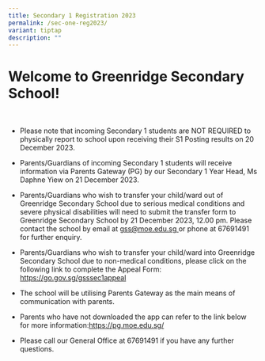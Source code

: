 ```yaml
---
title: Secondary 1 Registration 2023
permalink: /sec-one-reg2023/
variant: tiptap
description: ""
---
```

<h1>Welcome to Greenridge Secondary School!</h1><p>&nbsp;</p><ul data-tight="true" class="tight"><li><p>Please note that incoming Secondary 1 students are NOT REQUIRED to physically report to school upon receiving their S1 Posting results on 20 December 2023.&nbsp;</p></li><li><p>Parents/Guardians of incoming Secondary 1 students will receive information via Parents Gateway (PG) by our Secondary 1 Year Head, Ms Daphne Yiew on 21 December 2023.</p></li><li><p>Parents/Guardians who wish to transfer your child/ward out of Greenridge Secondary School due to serious medical conditions and severe physical disabilities will need to submit the transfer form to Greenridge Secondary School by 21 December 2023, 12.00 pm. Please contact the school by email at <a href="mailto:gss@moe.edu.sg" rel="noopener noreferrer nofollow" target="_blank">gss@moe.edu.sg </a>or phone at 67691491 for further enquiry.</p></li><li><p>Parents/Guardians who wish to transfer your child/ward into Greenridge Secondary School due to non-medical conditions, please click on the following link to complete the Appeal Form: <a href="https://go.gov.sg/gsssec1appeal" rel="noopener noreferrer nofollow" target="_blank">https://go.gov.sg/gsssec1appeal</a></p></li><li><p>The school will be utilising Parents Gateway as the main means of communication with parents.</p></li><li><p>Parents who have not downloaded the app can refer to the link below for more information:<a href="https://pg.moe.edu.sg/" rel="noopener noreferrer nofollow" target="_blank">https://pg.moe.edu.sg/</a></p></li><li><p>Please call our General Office at 67691491 if you have any further questions.</p></li></ul><p></p>